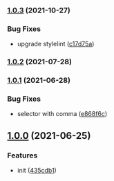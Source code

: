 ### [1.0.3](https://github.com/CyanSalt/stylelint-plugin-aurora/compare/v1.0.2...v1.0.3) (2021-10-27)


### Bug Fixes

* upgrade stylelint ([c17d75a](https://github.com/CyanSalt/stylelint-plugin-aurora/commit/c17d75a75eb5d24d65593d1ce7781d34e3f21a91))

### [1.0.2](https://github.com/CyanSalt/stylelint-plugin-aurora/compare/v1.0.2...v1.0.3) (2021-07-28)

### [1.0.1](https://github.com/CyanSalt/stylelint-plugin-aurora/compare/v1.0.2...v1.0.3) (2021-06-28)


### Bug Fixes

* selector with comma ([e868f6c](https://github.com/CyanSalt/stylelint-plugin-aurora/commit/e868f6c61d83242435ca3770549cbf766bc2cfdb))

## [1.0.0](https://github.com/CyanSalt/stylelint-plugin-aurora/compare/v1.0.2...v1.0.3) (2021-06-25)


### Features

* init ([435cdb1](https://github.com/CyanSalt/stylelint-plugin-aurora/commit/435cdb1f42d3c25133cde03b55c48d835d03a044))

